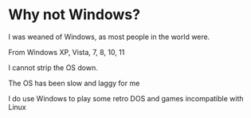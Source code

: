 # Why not Windows?

I was weaned of Windows, as most people in the world were.

From Windows XP, Vista, 7, 8, 10, 11

I cannot strip the OS down.

The OS has been slow and laggy for me

I do use Windows to play some retro DOS and games incompatible with Linux
